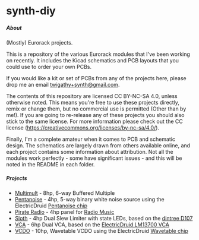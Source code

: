 # synth-diy
##### About

(Mostly) Eurorack projects.

This is a repository of the various Eurorack modules that I've been working on recently. It includes the Kicad schematics and PCB layouts that you could use to order your own PCBs.

If you would like a kit or set of PCBs from any of the projects here, please drop me an email [twigathy+synth@gmail.com](mailto:twigathy+synth@gmail.com).

The contents of this repository are licensed CC BY-NC-SA 4.0, unless otherwise noted. This means you're free to use these projects directly, remix or change them, but no commercial use is permitted (Other than by me!). If you are going to re-release any of these projects you should also stick to the same license. For more information please check out the CC license (https://creativecommons.org/licenses/by-nc-sa/4.0/).

Finally, I'm a complete amateur when it comes to PCB and schematic design. The schematics are largely drawn from others available online, and each project contains some information about attribution. Not all the modules work perfectly - some have significant issues - and this will be noted in the README in each folder.

##### Projects

- [Multimult](multimult/) - 8hp, 6-way Buffered Multiple
- [Pentanoise](pentanoise) - 4hp, 5-way binary white noise source using the ElectricDruid [Pentanoise chip](https://electricdruid.net/product/pentanoise-noise-generator/)
- [Pirate Radio](pirate-radio/) - 4hp panel for [Radio Music](https://github.com/TomWhitwell/RadioMusic)
- [Sloth](slew-limiter/) - 4hp Dual Slew Limiter with state LEDs, based on the [dintree D107](http://www.dintree.com/#D107)
- [VCA](VCA/) - 6hp Dual VCA, based on the [ElectricDruid LM13700 VCA](https://electricdruid.net/design-a-eurorack-vintage-vca-with-the-lm13700/)
- [VCDO](VCDO/) - 10hp, Wavetable VCDO using the ElectricDruid [Wavetable chip](https://electricdruid.net/product/vcdo-wavetable-oscillator/)

